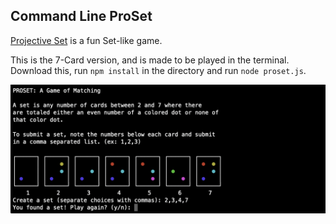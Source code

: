 ## Command Line ProSet

[Projective Set](https://en.wikipedia.org/wiki/Projective_Set_(game)) is a fun Set-like game. 

This is the 7-Card version, and is made to be played in the terminal.
Download this, run `npm install` in the directory and run `node proset.js`.

![alt tag](https://raw.githubusercontent.com/rhythmsection/proset/main/proset_screen.png)
